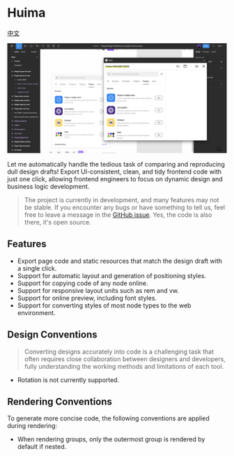 # Huima

[中文](https://github.com/tolerance-go/huima/blob/main/README.zh-CN.md)

![](cover.jpg)

Let me automatically handle the tedious task of comparing and reproducing dull design drafts! Export UI-consistent, clean, and tidy frontend code with just one click, allowing frontend engineers to focus on dynamic design and business logic development.

> The project is currently in development, and many features may not be stable. If you encounter any bugs or have something to tell us, feel free to leave a message in the [GitHub issue](https://github.com/tolerance-go/huima/issues). Yes, the code is also there, it's open source.

## Features

-  Export page code and static resources that match the design draft with a single click.
-  Support for automatic layout and generation of positioning styles.
-  Support for copying code of any node online.
-  Support for responsive layout units such as rem and vw.
-  Support for online preview, including font styles.
-  Support for converting styles of most node types to the web environment.

## Design Conventions

> Converting designs accurately into code is a challenging task that often requires close collaboration between designers and developers, fully understanding the working methods and limitations of each tool.

-  Rotation is not currently supported.

## Rendering Conventions

To generate more concise code, the following conventions are applied during rendering:

-  When rendering groups, only the outermost group is rendered by default if nested.

